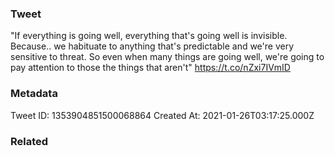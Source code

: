 ### Tweet
"If everything is going well, everything that's going well is invisible. Because.. we habituate to anything that's predictable and we're very sensitive to threat. So even when many things are going well, we're going to pay attention to those the things that aren't" https://t.co/nZxi7IVmID

### Metadata
Tweet ID: 1353904851500068864
Created At: 2021-01-26T03:17:25.000Z

### Related

